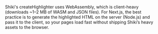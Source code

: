 Shiki's createHighlighter uses WebAssembly, which is client-heavy (downloads ~1–2 MB of WASM and JSON files). For Next.js, the best practice is to generate the highlighted HTML on the server (Node.js) and pass it to the client, so your pages load fast without shipping Shiki’s heavy assets to the browser.